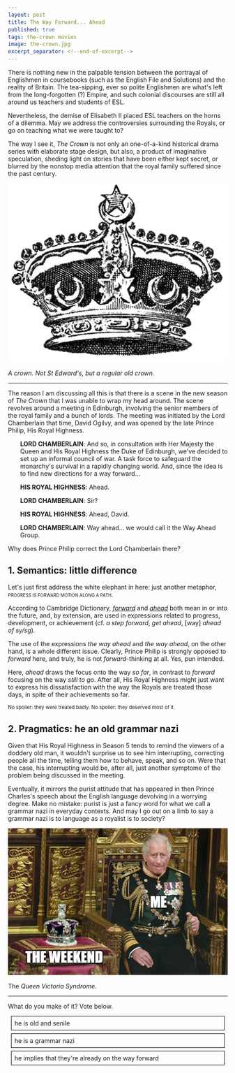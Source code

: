 ```yaml
---
layout: post
title: The Way Forward... Ahead
published: true
tags: the-crown movies
image: the-crown.jpg
excerpt_separator: <!--end-of-excerpt-->
---
```

There is nothing new in the palpable tension between the portrayal of Englishmen in coursebooks (such as the English File and Solutions) and the reality of Britain. The tea-sipping, ever so polite Englishmen are what's left from the long-forgotten (?) Empire, and such colonial discourses are still all around us teachers and students of ESL.

Nevertheless, the demise of Elisabeth II placed ESL teachers on the horns of a dilemma. <span class="highlighted-text">May we address the controversies surrounding the Royals, or go on teaching what we were taught to?</span>

The way I see it, <i>The Crown</i> is not only an one-of-a-kind historical drama series with elaborate stage design, but also, a product of imaginative speculation, sheding light on stories that have been either kept secret, or blurred by the nonstop media attention that the royal family suffered since the past century.
<!--end-of-excerpt-->

<p><img src="/assets/the-crown.jpg"></p>

<p><i>A crown. Not St Edward's, but a regular old crown.</i></p>

<hr>

The reason I am discussing all this is that there is a scene in the new season of <i>The Crown</i> that I was unable to wrap my head around. The scene revolves around a meeting in Edinburgh, involving the senior members of the royal family and a bunch of lords. The meeting was initiated by the Lord Chamberlain that time, David Ogilvy, and was opened by the late Prince Philip, His Royal Highness.

<div style="margin-left:2em">

<p><b>LORD CHAMBERLAIN</b>: And so, in consultation with Her Majesty the Queen and His Royal Highness the Duke of Edinburgh, we've decided to set up an informal council of war. A task force to safeguard the monarchy's survival in a rapidly changing world. And, since the idea is to find new directions for a way forward...</p>

<p><b>HIS ROYAL HIGHNESS</b>: Ahead.</p>

<p><b>LORD CHAMBERLAIN</b>: Sir?</p>

<p><b>HIS ROYAL HIGHNESS</b>: Ahead, David.</p>

<p><b>LORD CHAMBERLAIN</b>: Way ahead... we would call it the Way Ahead Group.</p>

</div>

<span class="highlighted-text">Why does Prince Philip correct the Lord Chamberlain there?</span>

## 1. Semantics: little difference
Let's just first address the white elephant in here: just another metaphor, <span style="font-variant-caps: all-petite-caps;">progress is forward motion along a path</span>.

According to Cambridge  Dictionary, <a href="https://dictionary.cambridge.org/dictionary/english/forward" target="_blank"><i>forward</i></a> and <a href="https://dictionary.cambridge.org/dictionary/english/ahead" target="_blank"><i>ahead</i></a> both mean in or into the future, and, by extension, are used in expressions related to progress, development, or achievement (cf. *a step forward*, *get ahead*, [way] *ahead of sy/sg*).

The use of the expressions <i>the way ahead</i> and <i>the way ahead</i>, on the other hand, is a whole different issue. Clearly, Prince Philip is strongly opposed to <i>forward</i> here, and truly, he is not <i>forward</i>-thinking at all. Yes, pun intended. 

Here, <i>ahead</i> draws the focus onto the way <i>so far</i>, in contrast to <i>forward</i> focusing on the way <i>still to go</i>. After all, His Royal Highness might just want to express his dissatisfaction with the way the Royals are treated those days, in spite of their achievements so far.

<p style="font-size:80%">No spoiler: they were treated badly. No spoiler: they deserved most of it.</p>

## 2. Pragmatics: he an old grammar nazi
Given that His Royal Highness in Season 5 tends to remind the viewers of a doddery old man, it wouldn't surprise us to see him interrupting, correcting people all the time, telling them how to behave, speak, and so on. Were that the case, his interrupting would be, after all, just another symptome of the problem being discussed in the meeting.

Eventually, it mirrors the purist attitude that has appeared in then Prince Charles's speech about the English language devolving in a worrying degree. Make no mistake: purist is just a fancy word for what we call a grammar nazi in everyday contexts. And may I go out on a limb to say <span class="highlighted-text">a grammar nazi is to language as a royalist is to society?</span>

<p><img src="/assets/charles-meme.jpg"></p>

<p>The <i>Queen Victoria Syndrome.</i></p>

<hr>

What do you make of it? Vote below.

<style>
#vote-box div {
  border: 1pt black solid;
  margin: 0.5em;
  padding: 0.5em;
  cursor: pointer;
}
#vote-box div:not(.clicked):hover {
  cursor: pointer;
  background: cornflowerblue;
}
</style>

<div id="vote-box">
<div>he is old and senile</div>
<div>he is a grammar nazi</div>
<div>he implies that they're already on the way forward</div>
</div>

<script>
voteBox = document.getElementById("vote-box");

votesSoFar = 0;

dataTable = "https://docs.google.com/spreadsheets/d/e/2PACX-1vTmAenGaAXRN67aTVPZ_0M9jJ-diAkpyZMWVvHfKGHMz3sGFnf4sFBphOhLH4BBhn-UX_Q0R99Wtz2k/pub?gid=0&single=true&output=csv"
  xhr=new XMLHttpRequest();
  xhr.open("GET", dataTable, false);
    xhr.onreadystatechange = function () {
        if(xhr.readyState === 4) {
            if(xhr.status === 200 || xhr.status == 0) {
               	data = xhr.responseText.split(/\n/);
						}
        }
    }
    xhr.send();

for (i=1;i<data.length;i++) {
option = data[i].split(",")[0];
voteNum = Number(data[i].split(",")[1]);
votesSoFar += voteNum
Array.from(voteBox.children).find(element => element.innerHTML === option).vote = voteNum
}


function sendPlusOne() {
      xhr = new XMLHttpRequest();
      dataTable = "https://script.google.com/macros/s/AKfycbxnnDxKx2AWA9lnK4paphOPhBeSQMI_9w48ZpfuSBrvgU6C5e_Jdffk99-PE92bOwRGyQ/exec"
      xhr.open('POST', dataTable, true);
      xhr.setRequestHeader('Content-type', 'application/x-www-form-urlencoded');
      xhr.send('option=' + encodeURI(this.innerHTML) + '&path=' + location.pathname);
       // alert('option=' + encodeURI(this.innerHTML) + '&path=' + location.pathname);
       // alert(this.vote)
      this.vote = this.vote + 1
      votesSoFar += 1

for (u=0; u<voteBox.children.length; u++) {
voteBox.children[u].removeEventListener("click",sendPlusOne)
voteBox.children[u].style.background = "linear-gradient(to right, #D8BFD8 " + (voteBox.children[u].vote/votesSoFar*100) + "%, whitesmoke " + (voteBox.children[u].vote/votesSoFar*100) + "%, whitesmoke 100%)"
voteBox.children[u].style.cursor = "inherit"
voteBox.children[u].classList.add("clicked")
}

      }
      

for (u=0; u<voteBox.children.length; u++) {
voteBox.children[u].addEventListener("click",sendPlusOne)
}
</script>